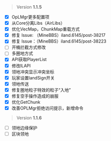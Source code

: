  > Version **1.1.5**

 - [x] OpLMgr更多配置项
 - [x] 从Core分离Libs（AirLibs）
 - [x] 优化VecMap，ChunkMap重载方式
 - [x] 修复 Issue: （MineBBS）iland.6145/post-38217
 - [x] 修复 Issue：（MineBBS）iland.6145/post-38223
 - [ ] 开桶拦截方式修改
 - [ ] 多圈地方式
 - [x] API获取PlayerList
 - [x] 修改ILAPI
 - [x] 领地冲突显示冲突坐标
 - [x] 玩家设置landSign开关
 - [x] 领地传送
 - [x] 修复圈地粒子特效的粒子“入地”
 - [x] 修复空手操作造成的崩服
 - [x] 优化GetChunk
 - [x] 改善OPLMgr拒绝访问提示，新增命令

 > Version **1.1.6**

 - [ ] 领地边缘保护
 - [ ] 区块领地